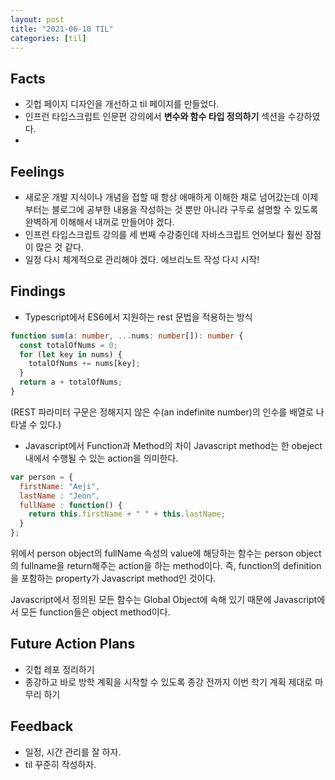 ```yaml
---
layout: post
title: "2021-06-10 TIL"
categories: [til]
---
```



## Facts

- 깃헙 페이지 디자인을 개선하고 til 페이지를 만들었다.
- 인프런 타입스크립트 인문편 강의에서 **변수와 함수 타입 정의하기** 섹션을 수강하였다. 
- 

## Feelings

- 새로운 개발 지식이나 개념을 접할 때 항상 애매하게 이해한 채로 넘어갔는데 이제부터는 블로그에 공부한 내용을 작성하는 것 뿐만 아니라 구두로 설명할 수 있도록 완벽하게 이해해서 내꺼로 만들어야 겠다.
- 인프런 타입스크립트 강의를 세 번째 수강중인데 자바스크립트 언어보다 훨씬 장점이 많은 것 같다. 
- 일정 다시 체계적으로 관리해야 겠다. 에브리노트 작성 다시 시작!

## Findings

- Typescript에서 ES6에서 지원하는 rest 문법을 적용하는 방식

```typescript
function sum(a: number, ...nums: number[]): number {
  const totalOfNums = 0;
  for (let key in nums) {
    totalOfNums += nums[key];
  }
  return a + totalOfNums;
}
```
(REST 파라미터 구문은 정해지지 않은 수(an indefinite number)의 인수를 배열로 나타낼 수 있다.)

- Javascript에서 Function과 Method의 차이 
Javascript method는 한 obeject 내에서 수행될 수 있는 action을 의미한다.

```javascript 
var person = {
  firstName: "Aeji",
  lastName : "Jeon",
  fullName : function() {
    return this.firstName + " " + this.lastName;
  }
};
```
위에서 person object의 fullName 속성의 value에 해당하는 함수는 person object의 fullname을 return해주는 action을 하는 method이다. 
즉, function의 definition을 포함하는 property가 Javascript method인 것이다.

Javascript에서 정의된 모든 함수는 Global Object에 속해 있기 때문에 Javascript에서 모든 function들은 object method이다.


## Future Action Plans

- 깃헙 레포 정리하기
- 종강하고 바로 방학 계획을 시작할 수 있도록 종강 전까지 이번 학기 계획 제대로 마무리 하기

## Feedback

- 일정, 시간 관리를 잘 하자.
- til 꾸준히 작성하자.